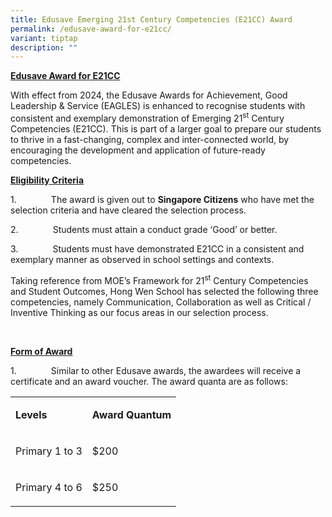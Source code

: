 ```yaml
---
title: Edusave Emerging 21st Century Competencies (E21CC) Award
permalink: /edusave-award-for-e21cc/
variant: tiptap
description: ""
---
```

<p><strong><u>Edusave Award for E21CC</u></strong>
</p>
<p>With effect from 2024, the Edusave Awards for Achievement, Good Leadership
&amp; Service (EAGLES) is enhanced to recognise students with consistent
and exemplary demonstration of Emerging 21<sup>st</sup> Century Competencies
(E21CC). This is part of a larger goal to prepare our students to thrive
in a fast-changing, complex and inter-connected world, by encouraging the
development and application of future-ready competencies.</p>
<p><strong><u>Eligibility Criteria</u></strong>
</p>
<p>1.&nbsp;&nbsp;&nbsp;&nbsp;&nbsp;&nbsp;&nbsp;&nbsp;&nbsp;&nbsp;&nbsp;&nbsp;&nbsp;
The award is given out to <strong>Singapore Citizens</strong> who have met
the selection criteria and have cleared the selection process.</p>
<p>2.&nbsp;&nbsp;&nbsp;&nbsp;&nbsp;&nbsp;&nbsp;&nbsp;&nbsp;&nbsp;&nbsp;&nbsp;&nbsp;
Students must attain a conduct grade ‘Good’ or better.</p>
<p>3.&nbsp;&nbsp;&nbsp;&nbsp;&nbsp;&nbsp;&nbsp;&nbsp;&nbsp;&nbsp;&nbsp;&nbsp;&nbsp;
Students must have demonstrated E21CC in a consistent and exemplary manner
as observed in school settings and contexts.</p>
<p>Taking reference from MOE’s Framework for 21<sup>st</sup> Century Competencies
and Student Outcomes, Hong Wen School has selected the following three
competencies, namely Communication, Collaboration as well as Critical /
Inventive Thinking as our focus areas in our selection process.</p>
<p>&nbsp;</p>
<p><strong><u>Form of Award</u></strong>
</p>
<p>1.&nbsp;&nbsp;&nbsp;&nbsp;&nbsp;&nbsp;&nbsp;&nbsp;&nbsp;&nbsp;&nbsp;&nbsp;&nbsp;
Similar to other Edusave awards, the awardees will receive a certificate
and an award voucher. The award quanta are as follows:</p>
<table style="minWidth: 50px">
<colgroup>
<col>
<col>
</colgroup>
<tbody>
<tr>
<td rowspan="1" colspan="1">
<p><strong>Levels</strong>
</p>
</td>
<td rowspan="1" colspan="1">
<p><strong>Award Quantum</strong>
</p>
</td>
</tr>
<tr>
<td rowspan="1" colspan="1">
<p>Primary 1 to 3</p>
</td>
<td rowspan="1" colspan="1">
<p>$200</p>
</td>
</tr>
<tr>
<td rowspan="1" colspan="1">
<p>Primary 4 to 6</p>
</td>
<td rowspan="1" colspan="1">
<p>$250</p>
</td>
</tr>
</tbody>
</table>
<p></p>